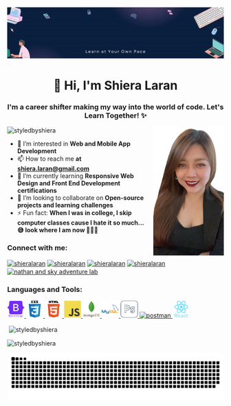 <h1 align="center"> <img align=“center” src="https://github.com/StyledByShiera/Front-End-Public/blob/main/GIF/GIF2-README-ezgif.com-video-to-gif-converter.gif?raw=true](https://github.com/StyledByShiera/Front-End-Public/blob/main/GIF/ReadMeGIF-ezgif.com-video-to-gif-converter.gif?raw=true)" /> </h1>

<h1 align="center">👋 Hi, I'm Shiera Laran</h1>

<h3 align="center">I'm a career shifter making my way into the world of code. Let's Learn Together! ✨</h3>

<img align="right" height="300" width=“300” src="https://github.com/StyledByShiera/Front-End-Public/blob/main/Programming/Images/Shiera_png_july2022.png?raw=true"  />

<p align="left"> <img src="https://komarev.com/ghpvc/?username=styledbyshiera&label=Profile%20views&color=0e75b6&style=flat" alt="styledbyshiera" /> </p>

- 👀 I’m interested in **Web and Mobile App Development**
- 📫 How to reach me **at shiera.laran@gmail.com**
- 🌱 I’m currently learning **Responsive Web Design and Front End Development certifications**
- 💞️ I’m looking to collaborate on **Open-source projects and learning challenges**
- ⚡ Fun fact: **When I was in college, I skip computer classes cause I hate it so much... <br>
  😅 look where I am now 👩🏻‍💻**

<h3 align="left">Connect with me:</h3>
<p align="left">
<a href="https://twitter.com/shieralaran" target="blank"><img align="center" src="https://raw.githubusercontent.com/rahuldkjain/github-profile-readme-generator/master/src/images/icons/Social/twitter.svg" alt="shieralaran" height="30" width="40" /></a>
<a href="https://linkedin.com/in/shieralaran" target="blank"><img align="center" src="https://raw.githubusercontent.com/rahuldkjain/github-profile-readme-generator/master/src/images/icons/Social/linked-in-alt.svg" alt="shieralaran" height="30" width="40" /></a>
<a href="https://fb.com/shieralaran" target="blank"><img align="center" src="https://raw.githubusercontent.com/rahuldkjain/github-profile-readme-generator/master/src/images/icons/Social/facebook.svg" alt="shieralaran" height="30" width="40" /></a>
<a href="https://instagram.com/shieralaran" target="blank"><img align="center" src="https://raw.githubusercontent.com/rahuldkjain/github-profile-readme-generator/master/src/images/icons/Social/instagram.svg" alt="shieralaran" height="30" width="40" /></a>
<a href="https://www.youtube.com/@NathanSkyAdventureLab" target="blank"><img align="center" src="https://raw.githubusercontent.com/rahuldkjain/github-profile-readme-generator/master/src/images/icons/Social/youtube.svg" alt="nathan and sky adventure lab" height="30" width="40" /></a>
</p>

<h3 align="left">Languages and Tools:</h3>
<p align="left"> <a href="https://getbootstrap.com" target="_blank" rel="noreferrer"> <img src="https://raw.githubusercontent.com/devicons/devicon/master/icons/bootstrap/bootstrap-plain-wordmark.svg" alt="bootstrap" width="40" height="40"/> </a> <a href="https://www.w3schools.com/css/" target="_blank" rel="noreferrer"> <img src="https://raw.githubusercontent.com/devicons/devicon/master/icons/css3/css3-original-wordmark.svg" alt="css3" width="40" height="40"/> </a> <a href="https://www.w3.org/html/" target="_blank" rel="noreferrer"> <img src="https://raw.githubusercontent.com/devicons/devicon/master/icons/html5/html5-original-wordmark.svg" alt="html5" width="40" height="40"/> </a> <a href="https://developer.mozilla.org/en-US/docs/Web/JavaScript" target="_blank" rel="noreferrer"> <img src="https://raw.githubusercontent.com/devicons/devicon/master/icons/javascript/javascript-original.svg" alt="javascript" width="40" height="40"/> </a> <a href="https://www.mongodb.com/" target="_blank" rel="noreferrer"> <img src="https://raw.githubusercontent.com/devicons/devicon/master/icons/mongodb/mongodb-original-wordmark.svg" alt="mongodb" width="40" height="40"/> </a> <a href="https://www.mysql.com/" target="_blank" rel="noreferrer"> <img src="https://raw.githubusercontent.com/devicons/devicon/master/icons/mysql/mysql-original-wordmark.svg" alt="mysql" width="40" height="40"/> </a> <a href="https://www.photoshop.com/en" target="_blank" rel="noreferrer"> <img src="https://raw.githubusercontent.com/devicons/devicon/master/icons/photoshop/photoshop-line.svg" alt="photoshop" width="40" height="40"/> </a> <a href="https://postman.com" target="_blank" rel="noreferrer"> <img src="https://www.vectorlogo.zone/logos/getpostman/getpostman-icon.svg" alt="postman" width="40" height="40"/> </a> <a href="https://reactjs.org/" target="_blank" rel="noreferrer"> <img src="https://raw.githubusercontent.com/devicons/devicon/master/icons/react/react-original-wordmark.svg" alt="react" width="40" height="40"/> </a> </p>

<p>&nbsp;<img align="center" src="https://github-readme-stats.vercel.app/api?username=styledbyshiera&show_icons=true&locale=en" alt="styledbyshiera" /></p>

<p><img align="center" src="https://github-readme-streak-stats.herokuapp.com/?user=styledbyshiera&" alt="styledbyshiera" /></p>

![snake gif](https://github.com/StyledByShiera/StyledByShiera/blob/output/github-contribution-grid-snake-dark.svg)

